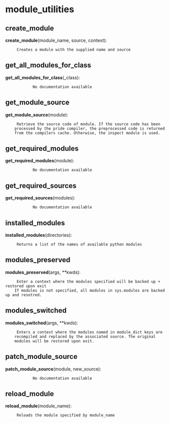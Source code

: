 module_utilities
==============



create_module
--------------

**create_module**(module_name, source, context):

		 Creates a module with the supplied name and source


get_all_modules_for_class
--------------

**get_all_modules_for_class**(_class):

				No documentation available


get_module_source
--------------

**get_module_source**(module):

		 Retrieve the source code of module. If the source code has been
        processed by the pride compiler, the preprocessed code is returned
        from the compilers cache. Otherwise, the inspect module is used. 


get_required_modules
--------------

**get_required_modules**(module):

				No documentation available


get_required_sources
--------------

**get_required_sources**(modules):

				No documentation available


installed_modules
--------------

**installed_modules**(directories):

		 Returns a list of the names of available python modules 


modules_preserved
--------------

**modules_preserved**(args, **kwds):

		 Enter a context where the modules specified will be backed up + restored upon exit
        If modules is not specified, all modules in sys.modules are backed up and resotred. 


modules_switched
--------------

**modules_switched**(args, **kwds):

		 Enters a context where the modules named in module_dict keys are 
        recompiled and replaced by the associated source. The original 
        modules will be restored upon exit. 


patch_module_source
--------------

**patch_module_source**(module, new_source):

				No documentation available


reload_module
--------------

**reload_module**(module_name):

		 Reloads the module specified by module_name
